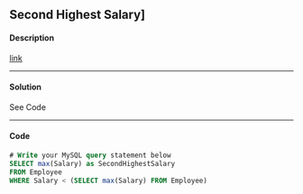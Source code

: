 ## Second Highest Salary]

#### Description

[link](https://leetcode.com/problems/second-highest-salary/)

---

#### Solution

See Code

---

#### Code

```SQL
# Write your MySQL query statement below
SELECT max(Salary) as SecondHighestSalary
FROM Employee
WHERE Salary < (SELECT max(Salary) FROM Employee)
```
